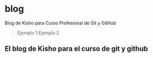 # blog
Blog de Kisho para Curso Profesional de Git y GitHub
 
 >Ejemplo 1
 >Ejemplo 2

 ## El blog de Kisho para el curso de git y github
 